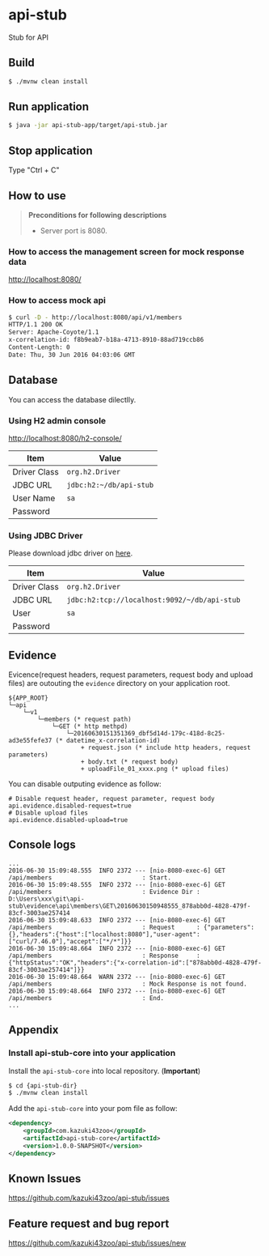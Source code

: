 # api-stub
Stub for API

## Build

```bash
$ ./mvnw clean install
```

## Run application

```bash
$ java -jar api-stub-app/target/api-stub.jar
```

## Stop application

Type "Ctrl + C"

## How to use

> **Preconditions for following descriptions**
> * Server port is 8080.

### How to access the management screen for mock response data

[http://localhost:8080/](http://localhost:8080/)

### How to access mock api

```bash
$ curl -D - http://localhost:8080/api/v1/members
HTTP/1.1 200 OK
Server: Apache-Coyote/1.1
x-correlation-id: f8b9eab7-b18a-4713-8910-88ad719ccb86
Content-Length: 0
Date: Thu, 30 Jun 2016 04:03:06 GMT

```

## Database

You can access the database dilectlly.

### Using H2 admin console

[http://localhost:8080/h2-console/](http://localhost:8080/h2-console/)

| Item | Value |
| ---- | ----- |
| Driver Class | `org.h2.Driver` |
| JDBC URL | `jdbc:h2:~/db/api-stub` |
| User Name | `sa` |
| Password | |

### Using JDBC Driver

Please download jdbc driver on [here](http://repo2.maven.org/maven2/com/h2database/h2/1.4.191/h2-1.4.191.jar).

| Item | Value |
| ---- | ----- |
| Driver Class | `org.h2.Driver` |
| JDBC URL | `jdbc:h2:tcp://localhost:9092/~/db/api-stub` |
| User | `sa` |
| Password | |


## Evidence

Evicence(request headers, request parameters, request body and upload files) are outouting the `evidence` directory on your application root.

```text
${APP_ROOT}
└─api
    └─v1
        └─members (* request path)
            └─GET (* http methpd)
                └─20160630151351369_dbf5d14d-179c-418d-8c25-ad3e55fefe37 (* datetime_x-correlation-id)
                    + request.json (* include http headers, request parameters)
                    + body.txt (* request body)
                    + uploadFile_01_xxxx.png (* upload files)
```

You can disable outputing evidence as follow:

```properties
# Disable request header, request parameter, request body
api.evidence.disabled-request=true
# Disable upload files
api.evidence.disabled-upload=true
```

## Console logs

```text
...
2016-06-30 15:09:48.555  INFO 2372 --- [nio-8080-exec-6] GET /api/members                         : Start.
2016-06-30 15:09:48.555  INFO 2372 --- [nio-8080-exec-6] GET /api/members                         : Evidence Dir : D:\Users\xxx\git\api-stub\evidence\api\members\GET\20160630150948555_878abb0d-4828-479f-83cf-3003ae257414
2016-06-30 15:09:48.633  INFO 2372 --- [nio-8080-exec-6] GET /api/members                         : Request      : {"parameters":{},"headers":{"host":["localhost:8080"],"user-agent":["curl/7.46.0"],"accept":["*/*"]}}
2016-06-30 15:09:48.664  INFO 2372 --- [nio-8080-exec-6] GET /api/members                         : Response     : {"httpStatus":"OK","headers":{"x-correlation-id":["878abb0d-4828-479f-83cf-3003ae257414"]}}
2016-06-30 15:09:48.664  WARN 2372 --- [nio-8080-exec-6] GET /api/members                         : Mock Response is not found.
2016-06-30 15:09:48.664  INFO 2372 --- [nio-8080-exec-6] GET /api/members                         : End.
...
```

## Appendix

### Install api-stub-core into your application

Install the `api-stub-core` into local repository. (**Important**)

```bash
$ cd {api-stub-dir}
$ ./mvnw clean install
```

Add the `api-stub-core` into your pom file as follow:

```xml
<dependency>
    <groupId>com.kazuki43zoo</groupId>
    <artifactId>api-stub-core</artifactId>
    <version>1.0.0-SNAPSHOT</version>
</dependency>
```

## Known Issues

https://github.com/kazuki43zoo/api-stub/issues

## Feature request and bug report

https://github.com/kazuki43zoo/api-stub/issues/new

